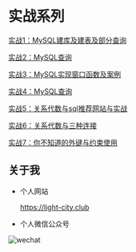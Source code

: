 # 实战系列

[实战1：MySQL建库及建表及部分查询](./实战1.md)

[实战2：MySQL查询](./实战2.md)

[实战3：MySQL实现窗口函数及案例](./实战3.md)

[实战4：MySQL查询](./实战4.md)

[实战5：关系代数与sql推荐网站与实战](./实战5.md)

[实战6：关系代数与三种连接](./实战6.md)

[实战7：你不知道的外键与约束使用](./实战7.md)

## 关于我

- 个人网站

  https://light-city.club

- 个人微信公众号

![wechat](../img/wechat.jpg)
